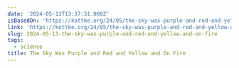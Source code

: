 ```yaml
---
date: '2024-05-13T13:37:31.000Z'
isBasedOn: 'https://kottke.org/24/05/the-sky-was-purple-and-red-and-yellow-and-on-fire'
link: 'https://kottke.org/24/05/the-sky-was-purple-and-red-and-yellow-and-on-fire'
slug: 2024-05-13-the-sky-was-purple-and-red-and-yellow-and-on-fire
tags:
  - science
title: The Sky Was Purple and Red and Yellow and On Fire
---
```

 
